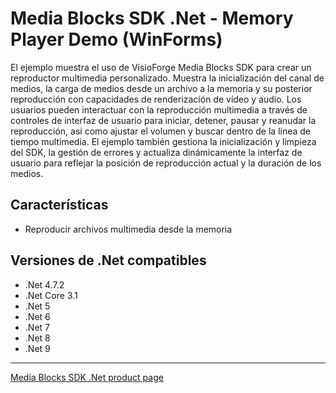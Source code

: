 # Media Blocks SDK .Net - Memory Player Demo (WinForms)

El ejemplo muestra el uso de VisioForge Media Blocks SDK para crear un reproductor multimedia personalizado. Muestra la inicialización del canal de medios, la carga de medios desde un archivo a la memoria y su posterior reproducción con capacidades de renderización de vídeo y audio. Los usuarios pueden interactuar con la reproducción multimedia a través de controles de interfaz de usuario para iniciar, detener, pausar y reanudar la reproducción, así como ajustar el volumen y buscar dentro de la línea de tiempo multimedia. El ejemplo también gestiona la inicialización y limpieza del SDK, la gestión de errores y actualiza dinámicamente la interfaz de usuario para reflejar la posición de reproducción actual y la duración de los medios.

## Características

- Reproducir archivos multimedia desde la memoria

## Versiones de .Net compatibles

- .Net 4.7.2
- .Net Core 3.1
- .Net 5
- .Net 6
- .Net 7
- .Net 8
- .Net 9

---

[Media Blocks SDK .Net product page](https://www.visioforge.com/media-blocks-sdk)

